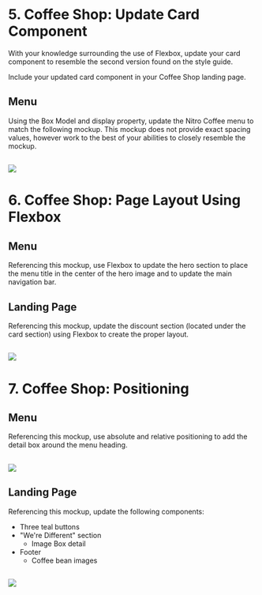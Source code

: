 # 5. Coffee Shop: Update Card Component

With your knowledge surrounding the use of Flexbox, update your card component to resemble the second version found on the style guide.

Include your updated card component in your Coffee Shop landing page.

## Menu

Using the Box Model and display property, update the Nitro Coffee menu to match the following mockup. This mockup does not provide exact spacing values, however work to the best of your abilities to closely resemble the mockup.

##  <img src="./assets/card-versions.png" />

# 6. Coffee Shop: Page Layout Using Flexbox

##  Menu
Referencing this mockup, use Flexbox to update the hero section to place the menu title in the center of the hero image and to update the main navigation bar.

##  Landing Page
Referencing this mockup, update the discount section (located under the card section) using Flexbox to create the proper layout.

## <img src="./assets/menu_day_6_mockup.png" />

# 7. Coffee Shop: Positioning

##  Menu

Referencing this mockup, use absolute and relative positioning to add the detail box around the menu heading.

## <img src="./assets/menu_day_7_mockup.png" />

##  Landing Page

Referencing this mockup, update the following components:

*   Three teal buttons
*   "We're Different" section
    *   Image Box detail
*   Footer
    *   Coffee bean images

## <img src="./assets/index__day_7_mockup.png" />

